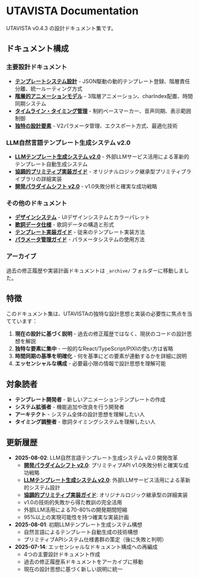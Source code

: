 # UTAVISTA Documentation

UTAVISTA v0.4.3 の設計ドキュメント集です。

## ドキュメント構成

### 主要設計ドキュメント

- **[テンプレートシステム設計](./template-system-design.md)** - JSON駆動の動的テンプレート登録、階層責任分離、統一ルーティング方式
- **[階層的アニメーションモデル](./hierarchical-animation-model.md)** - 3階層アニメーション、charIndex配置、時間同期システム
- **[タイムライン・タイミング管理](./timeline-timing-management.md)** - 制約ベースマーカー、音声同期、表示範囲制御
- **[独特の設計要素](./unique-design-elements.md)** - V2パラメータ管理、エクスポート方式、最適化技術

### LLM自然言語テンプレート生成システム v2.0

- **[LLMテンプレート生成システム v2.0](./llm-template-generation-concept.md)** - 外部LLMサービス活用による革新的テンプレート自動生成システム
- **[協調的プリミティブ実装ガイド](./cooperative-primitive-implementation-guide.md)** - オリジナルロジック継承型プリミティブライブラリの詳細実装
- **[開発パラダイムシフト v2.0](./development-paradigm-shift-v2.md)** - v1.0失敗分析と確実な成功戦略

### その他のドキュメント

- **[デザインシステム](./design-system.md)** - UIデザインシステムとカラーパレット
- **[歌詞データ仕様](./lyricsdata_format.md)** - 歌詞データの構造と形式
- **[テンプレート実装ガイド](./template-implementation-guide.md)** - 従来のテンプレート実装方法
- **[パラメータ管理ガイド](./parameter-management-guide.md)** - パラメータシステムの使用方法

### アーカイブ

過去の修正履歴や実装計画ドキュメントは `_archive/` フォルダーに移動しました。

## 特徴

このドキュメント集は、UTAVISTAの独特な設計思想と実装の必要性に焦点を当てています：

1. **現在の設計に基づく説明** - 過去の修正履歴ではなく、現状のコードの設計思想を解説
2. **独特な要素に集中** - 一般的なReact/TypeScript/PIXIの使い方は省略
3. **時間同期の基準を明確化** - 何を基準にどの要素が連動するかを詳細に説明
4. **エッセンシャルな構成** - 必要最小限の情報で設計思想を理解可能

## 対象読者

- **テンプレート開発者** - 新しいアニメーションテンプレートの作成
- **システム拡張者** - 機能追加や改良を行う開発者
- **アーキテクト** - システム全体の設計思想を理解したい人
- **タイミング調整者** - 歌詞タイミングシステムを理解したい人

## 更新履歴

- **2025-08-02**: LLM自然言語テンプレート生成システム v2.0 開発改革
  - **[開発パラダイムシフト v2.0](./development-paradigm-shift-v2.md)**: プリミティブAPI v1.0失敗分析と確実な成功戦略
  - **[LLMテンプレート生成システム v2.0](./llm-template-generation-concept.md)**: 外部LLMサービス活用による革新的システム設計
  - **[協調的プリミティブ実装ガイド](./cooperative-primitive-implementation-guide.md)**: オリジナルロジック継承型の詳細実装
  - v1.0の技術的失敗から得た教訓の完全活用
  - 外部LLM活用による70-80%の開発期間短縮
  - 95%以上の実現可能性を持つ確実な実装計画
- **2025-08-01**: 初期LLMテンプレート生成システム構想
  - 自然言語によるテンプレート自動生成の技術構想
  - プリミティブAPIシステム仕様書群の策定（後に失敗と判明）
- **2025-07-14**: エッセンシャルなドキュメント構成への再編成
  - 4つの主要設計ドキュメント作成
  - 過去の修正履歴系ドキュメントをアーカイブに移動
  - 現在の設計思想に基づく新しい説明に統一